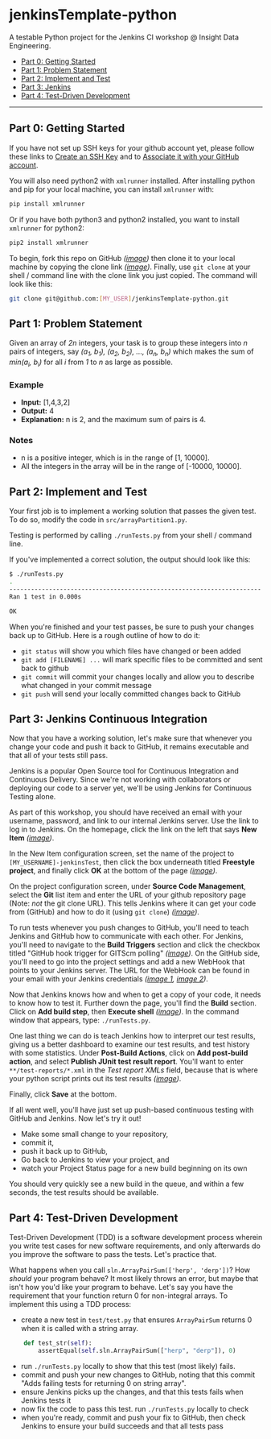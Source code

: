 # jenkinsTemplate-python
A testable Python project for the Jenkins CI workshop @ Insight Data Engineering.

 * [Part 0: Getting Started](#part-0-getting-started)
 * [Part 1: Problem Statement](#part-1-problem-statement)
 * [Part 2: Implement and Test](#part-2-implement-and-test)
 * [Part 3: Jenkins](#part-3-jenkins-continuous-integration)
 * [Part 4: Test-Driven Development](#part-4-test-driven-development)

----

## Part 0: Getting Started

If you have not set up SSH keys for your github account yet, please follow these links to [Create an SSH Key](https://help.github.com/articles/generating-a-new-ssh-key-and-adding-it-to-the-ssh-agent/#generating-a-new-ssh-key)
and to [Associate it with your GitHub account](https://help.github.com/articles/adding-a-new-ssh-key-to-your-github-account/).

You will also need python2 with `xmlrunner` installed. After installing python and pip for your local machine, you can install `xmlrunner` with:

```bash
pip install xmlrunner
```

Or if you have both python3 and python2 installed, you want to install `xmlrunner` for python2:


```bash
pip2 install xmlrunner
```

To begin, fork this repo on GitHub *\([image](res/howToFork.png)\)*
then clone it to your local machine by copying the clone link *\([image](res/findTheCloneLink.png)\)*.
Finally, use `git clone` at your shell / command line with the clone link you just copied. The command will look like this:

```bash
git clone git@github.com:[MY_USER]/jenkinsTemplate-python.git
```





## Part 1: Problem Statement

Given an array of *2n* integers, your task is to group these integers into *n* pairs of integers, say *(a<sub>1</sub>, b<sub>1</sub>), (a<sub>2</sub>, b<sub>2</sub>), ..., (a<sub>n</sub>, b<sub>n</sub>)* which makes the sum of *min(a<sub>i</sub>, b<sub>i</sub>)* for all *i* from *1* to *n* as large as possible.

### Example

 * **Input:** [1,4,3,2]
 * **Output:** 4
 * **Explanation:** n is 2, and the maximum sum of pairs is 4.

### Notes

 * n is a positive integer, which is in the range of [1, 10000].
 * All the integers in the array will be in the range of [-10000, 10000].




## Part 2: Implement and Test

Your first job is to implement a working solution that passes the given test. To do so, modify the code in `src/arrayPartition1.py`.

Testing is performed by calling `./runTests.py` from your shell / command line.

If you've implemented a correct solution, the output should look like this:

```bash
$ ./runTests.py
.
----------------------------------------------------------------------
Ran 1 test in 0.000s

OK
```




When you're finished and your test passes, be sure to push your changes back up to GitHub. Here is a rough outline of how to do it:

 * `git status` will show you which files have changed or been added
 * `git add [FILENAME] ...` will mark specific files to be committed and sent back to github
 * `git commit` will commit your changes locally and allow you to describe what changed in your commit message
 * `git push` will send your locally committed changes back to GitHub





## Part 3: Jenkins Continuous Integration

Now that you have a working solution, let's make sure that whenever you change your code and push it back to GitHub, it remains executable and that all of your tests still pass.

Jenkins is a popular Open Source tool for Continuous Integration and Continuous Delivery. Since we're not working with collaborators or deploying our code to a server yet, we'll be using Jenkins for Continuous Testing alone.


As part of this workshop, you should have received an email with your username, password, and link to our internal Jenkins server. Use the link to log in to Jenkins. On the homepage, click the link on the left that says **New Item**
*\([image](res/jenkinsNewItem.png)\)*.

In the New Item configuration screen, set the name of the project to `[MY_USERNAME]-jenkinsTest`, then click the box underneath titled **Freestyle project**, and finally click **OK** at the bottom of the page *\([image](res/jenkinsNewItemConfig.png)\)*.

On the project configuration screen, under **Source Code Management**, select the **Git** list item and enter the URL of your github repository page (Note: *not* the git clone URL). This tells Jenkins where it can get your code from (GitHub) and how to do it (using `git clone`) *\([image](res/jenkinsProjectGitConfig.png)\)*.

To run tests whenever you push changes to GitHub, you'll need to teach Jenkins and GitHub how to communicate with each other. For Jenkins, you'll need to navigate to the **Build Triggers** section and click the checkbox titled "GitHub hook trigger for GITScm polling" *\([image](res/jenkinsProjectBuildTrigger.png)\)*. On the GitHub side, you'll need to go into the project settings and add a new WebHook that points to your Jenkins server. The URL for the WebHook can be found in your email with your Jenkins credentials
*\([image 1](res/githubWebhook1.png), 
[image 2](res/githubWebhook2.png)\)*.

Now that Jenkins knows how and when to get a copy of your code, it needs to know how to test it. Further down the page, you'll find the **Build** section. Click on **Add build step**, then **Execute shell** *\([image](res/jenkinsProjectConfigBuild1.png)\)*. In the command window that appears, type: `./runTests.py`.

One last thing we can do is teach Jenkins how to interpret our test results, giving us a better dashboard to examine our test results, and test history with some statistics. Under **Post-Build Actions**, click on **Add post-build action**, and select **Publish JUnit test result report**. You'll want to enter `**/test-reports/*.xml` in the *Test report XMLs* field, because that is where your python script prints out its test results *\([image](res/jenkinsPostbuildJUnit.png)\)*.

Finally, click **Save** at the bottom.

If all went well, you'll have just set up push-based continuous testing with GitHub and Jenkins. Now let's try it out!

 * Make some small change to your repository,
 * commit it,
 * push it back up to GitHub,
 * Go back to Jenkins to view your project, and
 * watch your Project Status page for a new build beginning on its own

You should very quickly see a new build in the queue, and within a few seconds, the test results should be available.



## Part 4: Test-Driven Development

Test-Driven Development (TDD) is a software development process wherein you write test cases for new software requirements, and only afterwards do you improve the software to pass the tests. Let's practice that.

What happens when you call `sln.ArrayPairSum(['herp', 'derp'])`? How *should* your program behave? It most likely throws an error, but maybe that isn't how you'd like your program to behave.
Let's say you have the requirement that your function return 0 for non-integral arrays. To implement this using a TDD process:

 * create a new test in `test/test.py` that ensures `ArrayPairSum` returns 0 when it is called with a string array.

```python
    def test_str(self):
        assertEqual(self.sln.ArrayPairSum(["herp", "derp"]), 0)
```

 * run `./runTests.py` locally to show that this test (most likely) fails.
 * commit and push your new changes to GitHub, noting that this commit "Adds failing tests for returning 0 on string array".
 * ensure Jenkins picks up the changes, and that this tests fails when Jenkins tests it
 * now fix the code to pass this test. run `./runTests.py` locally to check
 * when you're ready, commit and push your fix to GitHub, then check Jenkins to ensure your build succeeds and that all tests pass

